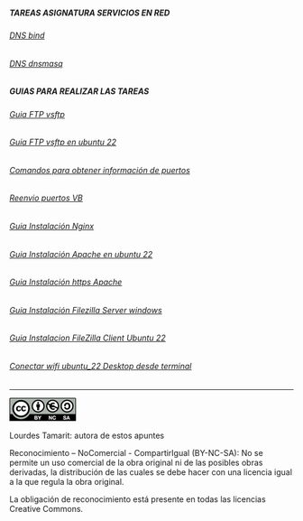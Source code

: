 ##### TAREAS ASIGNATURA SERVICIOS EN RED
###### [DNS bind](docs/dnsbind.md)
###### [DNS dnsmasq](docs/dnsmasq.md)

##### GUIAS PARA REALIZAR LAS TAREAS
###### [Guia FTP vsftp](docs1/vsftp.md)
###### [Guia FTP vsftp en ubuntu 22](docs1/instalacion_vsftpd.md)
###### [Comandos para obtener información de puertos](docs1/puertos-comandos.md)
###### [Reenvio puertos VB](docs1/puertosVB.md)
###### [Guia Instalación Nginx](docs1/instalacion_nginx.md)
###### [Guia Instalación Apache en ubuntu 22](docs1/guia_instalacion_apache_ubuntu.md)
###### [Guia Instalación https Apache](docs1/https.md)
###### [Guia Instalación Filezilla Server windows](docs1/Guia_Instalacion_FileZilla_Server.md)
###### [Guia Instalacion FileZilla Client Ubuntu 22](docs1/Guia_Instalacion_FileZilla_Client_Ubuntu.md)
###### [Conectar wifi ubuntu_22 Desktop desde terminal](docs1/conectar_wifi_ubuntu_22_terminal.md)



--------------------------------------------------------------------------------------------------------------------------------------------
![imagen licencia](/img/licencia.png)

Lourdes Tamarit: autora de estos apuntes

Reconocimiento – NoComercial - CompartirIgual (BY-NC-SA): No se permite un uso comercial de la obra original ni de las posibles obras derivadas, la distribución de las cuales se debe hacer con una licencia igual a la que regula la obra original.

La obligación de reconocimiento está presente en todas las licencias Creative Commons.
